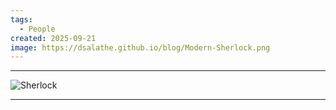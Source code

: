 ```yaml
---
tags:
  - People
created: 2025-09-21
image: https://dsalathe.github.io/blog/Modern-Sherlock.png
---
```


---
![Sherlock](https://dsalathe.github.io/blog/Modern-Sherlock.png)

---
